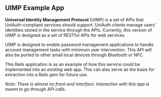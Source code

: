 ## UIMP Example App

__Universal Identity Management Protocol__ (UIMP) is a set of APIs that UniAuth-compliant services should support. UniAuth clients manage users' identities stored in the service through the APIs. Currently, this version of UIMP is designed as a set of RESTful APIs for web services.

UIMP is designed to enable password management applications to handle account management tasks with minimum user intervention. This API will also be ported to other small local devices through Bluetooth or NFC.

This Rails application is as an example of how this service could be implemented into an existing web app. This can also serve as the basis for extraction into a Rails gem for future use.

_Note: There is almost no front-end interface. Interaction with this app is meant to go through API calls._